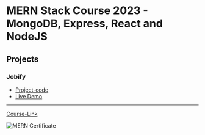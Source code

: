 # MERN Stack Course 2023 - MongoDB, Express, React and NodeJS

## Projects

### Jobify

- [Project-code](./Projects/Jobify) <br>
- [Live Demo](https://mern-jopify.onrender.com/)

---

[Course-Link](https://www.udemy.com/course/mern-stack-course-mongodb-express-react-and-nodejs/)<br>


![MERN Certificate](https://github.com/saberali1789/Kalbonyan-Elmarsos/assets/78509035/be4b88a3-136e-4771-95fb-7b7f453d4e15)
